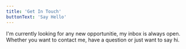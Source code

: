 ```yaml
---
title: 'Get In Touch'
buttonText: 'Say Hello'
---
```


I'm currently looking for any new opportunitie, my inbox is always open. Whether you want to contact me, have a question or just want to say hi.